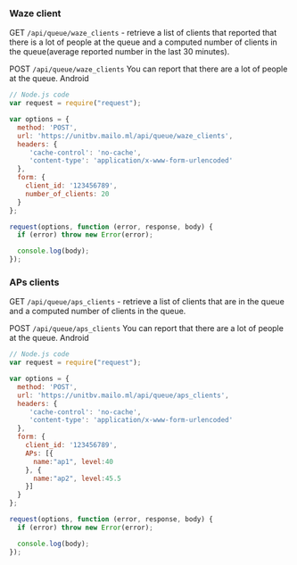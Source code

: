 ### Waze client
GET `/api/queue/waze_clients` - retrieve a list of clients that reported that there is a lot of people at the queue and a computed number of clients in the queue(average reported number in the last 30 minutes).

POST `/api/queue/waze_clients`
You can report that there are a lot of people at the queue.
Android
```javascript
// Node.js code
var request = require("request");

var options = {
  method: 'POST',
  url: 'https://unitbv.mailo.ml/api/queue/waze_clients',
  headers: {
     'cache-control': 'no-cache',
     'content-type': 'application/x-www-form-urlencoded'
  },
  form: {
    client_id: '123456789',
    number_of_clients: 20
  }
};

request(options, function (error, response, body) {
  if (error) throw new Error(error);

  console.log(body);
});

```

### APs clients
GET `/api/queue/aps_clients` - retrieve a list of clients that are in the queue and a computed number of clients in the queue.

POST `/api/queue/aps_clients`
You can report that there are a lot of people at the queue.
Android
```javascript
// Node.js code
var request = require("request");

var options = {
  method: 'POST',
  url: 'https://unitbv.mailo.ml/api/queue/aps_clients',
  headers: {
     'cache-control': 'no-cache',
     'content-type': 'application/x-www-form-urlencoded'
  },
  form: {
    client_id: '123456789',
    APs: [{
      name:"ap1", level:40
    }, {
      name:"ap2", level:45.5
    }]
  }
};

request(options, function (error, response, body) {
  if (error) throw new Error(error);

  console.log(body);
});

```
